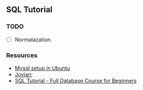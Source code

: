## SQL Tutorial

### TODO
* [ ] Normalazation. 



### Resources
* [Mysql setup in Ubuntu](https://www.youtube.com/watch?v=zRfI79BHf3k)
* [Jovian](https://www.youtube.com/watch?v=-fW2X7fh7Yg);
* [SQL Tutorial - Full Database Course for Beginners](https://www.youtube.com/watch?v=HXV3zeQKqGY)
